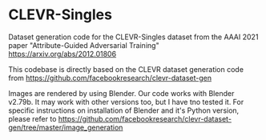 # CLEVR-Singles
Dataset generation code for the CLEVR-Singles dataset from the AAAI 2021 paper "Attribute-Guided Adversarial Training" https://arxiv.org/abs/2012.01806

This codebase is directly based on the CLEVR dataset generation code from https://github.com/facebookresearch/clevr-dataset-gen 

Images are rendered by using Blender. Our code works with Blender v2.79b. It may work with other versions too, but I have tno tested it. For specific instructions on installation of Blender and it's Python version, please refer to https://github.com/facebookresearch/clevr-dataset-gen/tree/master/image_generation



